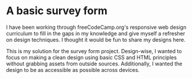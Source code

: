 # A basic survey form

I have been working through freeCodeCamp.org's responsive web design curriculum to fill in the gaps in my knowledge and give myself a refresher on design techniques. I thought it would be fun to share my designs here. 

This is my solution for the survey form project. Design-wise, I wanted to focus on making a clean design using basic CSS and HTML principles without grabbing assets from outside sources. Additionally, I wanted the design to be as accessible as possible across devices.
